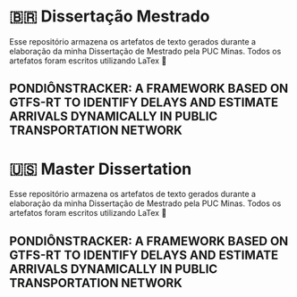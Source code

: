 # :brazil: Dissertação Mestrado


Esse repositório armazena os artefatos de texto gerados durante a elaboração da minha Dissertação de Mestrado pela PUC Minas.
Todos os artefatos foram escritos utilizando LaTex :pray:

## PONDIÔNSTRACKER: A FRAMEWORK BASED ON GTFS-RT TO IDENTIFY DELAYS AND ESTIMATE ARRIVALS DYNAMICALLY IN PUBLIC TRANSPORTATION NETWORK


# :us: Master Dissertation


Esse repositório armazena os artefatos de texto gerados durante a elaboração da minha Dissertação de Mestrado pela PUC Minas.
Todos os artefatos foram escritos utilizando LaTex :pray:

## PONDIÔNSTRACKER: A FRAMEWORK BASED ON GTFS-RT TO IDENTIFY DELAYS AND ESTIMATE ARRIVALS DYNAMICALLY IN PUBLIC TRANSPORTATION NETWORK
